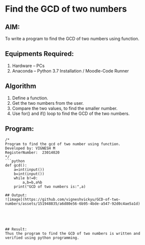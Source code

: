 # Find the GCD of two numbers

## AIM:
To write a program to find the GCD of two numbers using function.

## Equipments Required:
1. Hardware – PCs
2. Anaconda – Python 3.7 Installation / Moodle-Code Runner

## Algorithm
1. Define a function.
2. Get the two numbers from the user.
3. Compare the two values, to find the smaller number.
4. Use for() and if() loop to find the GCD of the two numbers.

## Program:
```
/*
Program to find the gcd of two number using function.
Developed by: VIGNESH M
RegisterNumber:  23014020
*/
```python
def gcd():
    a=int(input())
    b=int(input())
    while b!=0:
        a,b=b,a%b
    print("GCD of two numbers is:",a)

## Output:
![image](https://github.com/vigneshvickyu/GCD-of-two-numbers/assets/151948835/a6d80e56-6b95-4bde-a547-92d0c4ae5a1d)





## Result:
Thus the program to find the GCD of two numbers is written and verified using python programming.
